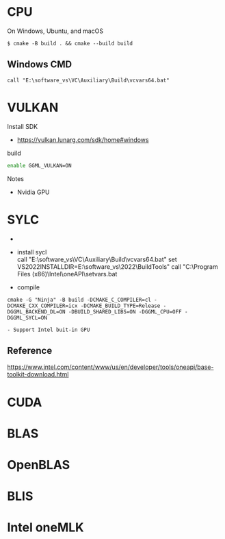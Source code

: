 # CPU

On Windows, Ubuntu, and macOS
``` ssh 
$ cmake -B build . && cmake --build build
```

## Windows CMD
```
call "E:\software_vs\VC\Auxiliary\Build\vcvars64.bat"
```


# VULKAN
Install SDK
+ https://vulkan.lunarg.com/sdk/home#windows

build
``` sh
enable GGML_VULKAN=ON
```

Notes
- Nvidia GPU

# SYLC
- 

- install sycl  
call "E:\software_vs\VC\Auxiliary\Build\vcvars64.bat"
set VS2022INSTALLDIR=E:\software_vs\2022\BuildTools"
call "C:\Program Files (x86)\Intel\oneAPI\setvars.bat

- compile
```
cmake -G "Ninja" -B build -DCMAKE_C_COMPILER=cl -DCMAKE_CXX_COMPILER=icx -DCMAKE_BUILD_TYPE=Release -DGGML_BACKEND_DL=ON -DBUILD_SHARED_LIBS=ON -DGGML_CPU=OFF -DGGML_SYCL=ON 
```


	- Support Intel buit-in GPU

## Reference
https://www.intel.com/content/www/us/en/developer/tools/oneapi/base-toolkit-download.html

# CUDA

# BLAS


# OpenBLAS


# BLIS


# Intel oneMLK



